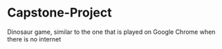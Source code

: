 # Capstone-Project
Dinosaur game, similar to the one that is played on Google Chrome when there is no internet
